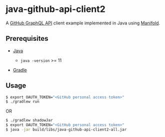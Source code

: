 # java-github-api-client2

A [GitHub GraphQL API](https://docs.github.com/en/graphql) client example implemented in Java using [Manifold](https://github.com/manifold-systems/manifold).

## Prerequisites

- [Java](http://openjdk.java.net/)
    - `java -version` >= 11

- [Gradle](https://gradle.org)

## Usage

```sh
$ export OAUTH_TOKEN="<GitHub personal access token>"
$ ./gradlew run
```

OR

```sh
$ ./gradlew shadowJar
$ export OAUTH_TOKEN="<GitHub personal access token>"
$ java -jar build/libs/java-github-api-client2-all.jar
```
